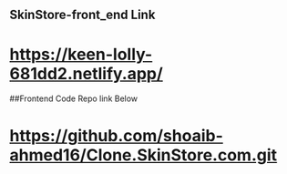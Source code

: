 ## SkinStore-front_end Link

# https://keen-lolly-681dd2.netlify.app/

##Frontend Code Repo link Below
# https://github.com/shoaib-ahmed16/Clone.SkinStore.com.git

